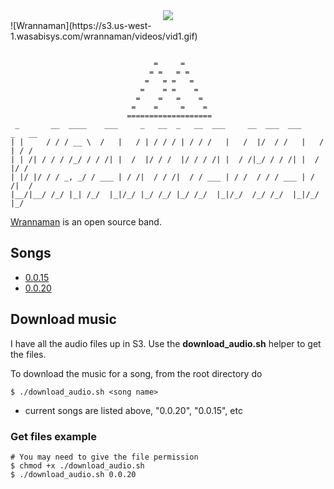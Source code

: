 <div align="center">
  <img src="https://s3.us-west-1.wasabisys.com/wrannaman/videos/vid1.gif" />
</div>
![Wrannaman](https://s3.us-west-1.wasabisys.com/wrannaman/videos/vid1.gif)



```

                                =     =
                               = =   = =
                              =   = =   =
                             =    = =    =
                            =    =   =    =
                           =    =     =    =
                          ===================
 _       __  ____    ___     _   __  _   __  ___     __  ___  ___     _   __
| |     / / / __ \  /   |   / | / / / | / / /   |   /  |/  / /   |   / | / /
| | /| / / / /_/ / / /| |  /  |/ / /  |/ / / /| |  / /|_/ / / /| |  /  |/ /
| |/ |/ / / _, _/ / ___ | / /|  / / /|  / / ___ | / /  / / / ___ | / /|  /
|__/|__/ /_/ |_| /_/  |_|/_/ |_/ /_/ |_/ /_/  |_|/_/  /_/ /_/  |_|/_/ |_/
```
[Wrannaman](https://soundcloud.com/wrannaman) is an open source band.


## Songs
- [0.0.15](https://soundcloud.com/wrannaman/00159a)
- [0.0.20](https://soundcloud.com/wrannaman/0201a)

## Download music
I have all the audio files up in S3. Use the **download_audio.sh** helper to get the files.

To download the music for a song, from the root directory do
```
$ ./download_audio.sh <song name>
```
- current songs are listed above, "0.0.20", "0.0.15", etc

### Get files example

```
# You may need to give the file permission
$ chmod +x ./download_audio.sh
$ ./download_audio.sh 0.0.20
```
